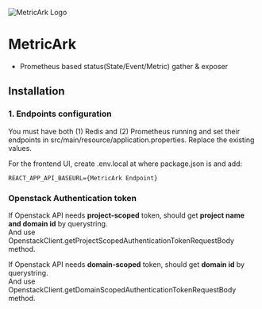 ![MetricArk Logo](https://raw.githubusercontent.com/NexClipper/metricark/main/assets/logo_h.png)

# MetricArk
 * Prometheus based status(State/Event/Metric) gather & exposer

## Installation
### 1. Endpoints configuration
You must have both (1) Redis and (2) Prometheus running and set their endpoints in src/main/resource/application.properties. Replace the existing values. 

For the frontend UI, create .env.local at where package.json is and add:
```
REACT_APP_API_BASEURL={MetricArk Endpoint}
```



### Openstack Authentication token
If Openstack API needs **project-scoped** token, should get **project name and domain id** by querystring.  
And use OpenstackClient.getProjectScopedAuthenticationTokenRequestBody method.


If Openstack API needs **domain-scoped** token, should get **domain id** by querystring.  
And use OpenstackClient.getDomainScopedAuthenticationTokenRequestBody method.
